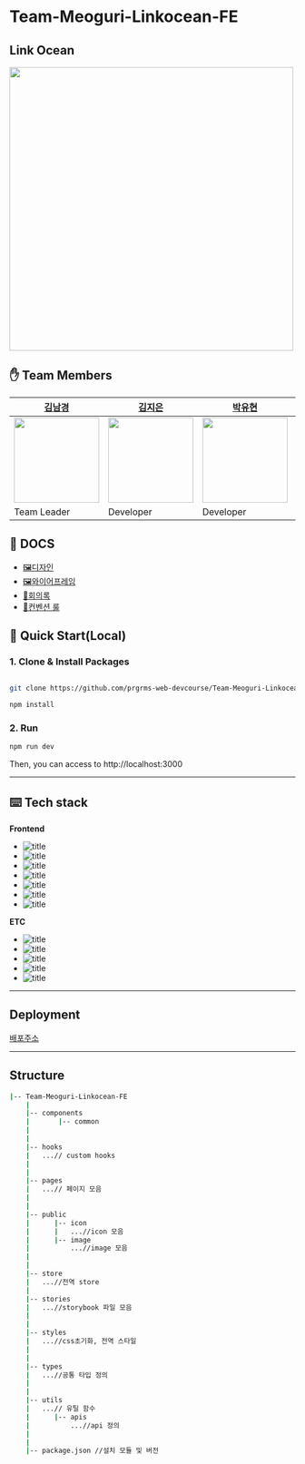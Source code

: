 # Team-Meoguri-Linkocean-FE

## Link Ocean

<image src="https://user-images.githubusercontent.com/49175629/184593027-ab20679d-59b3-4a7a-bf47-89f99ae02137.jpg" width="500px"/>


## ✋ Team Members

| [김남경](https://github.com/NamgyungKim)                                         | [김지은](https://github.com/jieun0411)                                            | [박유현](https://github.com/YuHyun-P)                                            | [유창헌](https://github.com/dbckdgjs369)                                          |
| -------------------------------------------------------------------------------- | -------------------------------------------------------------------------------- | ---------------------------------------------------------------------------------  | -------------------------------------------------------------------------------- |
| <img src="https://avatars.githubusercontent.com/u/87519250?v=4" width="150px" /> | <img src="https://avatars.githubusercontent.com/u/67778677?v=4" width="150px" />   | <img src="https://avatars.githubusercontent.com/u/96400112?v=4" width="150px" /> | <img src="https://avatars.githubusercontent.com/u/49175629?v=4"  width="150px" /> |
| Team Leader                                                                      | Developer                                                                        | Developer                                                                          | Developer                                                                         


## 📖 DOCS

- [🖼디자인](https://www.figma.com/file/TPYf5qe89Mu2VGQx03eCsI/%EB%94%94%EC%9E%90%EC%9D%B8?node-id=541%3A7251)
- [🖼와이어프레임](https://www.figma.com/file/Mlv7oIKDBPmnRaeWGDaNjN/%EC%99%80%EC%9D%B4%EC%96%B4%ED%94%84%EB%A0%88%EC%9E%84?node-id=3%3A5)
- [🤝회의록](https://www.notion.so/prgrms/FE-c1f9c7e444d64ae68f6d796123c08918)
- [📏컨벤션 룰](https://github.com/prgrms-web-devcourse/Team-Meoguri-Linkocean-FE/wiki/%EC%BB%A8%EB%B2%A4%EC%85%98-%EB%A3%B0)


## 🧞 Quick Start(Local)

### 1. Clone & Install Packages

```bash

git clone https://github.com/prgrms-web-devcourse/Team-Meoguri-Linkocean-FE.git

npm install

```

### 2. Run 

```bash
npm run dev
```
Then, you can access to http://localhost:3000

---

## ⌨️ Tech stack

**Frontend**

<!--<image src="https://user-images.githubusercontent.com/49175629/184593189-6cc4d800-e659-4ba8-bebe-23d8da244033.png" width="300px"/> -->
- ![title](https://img.shields.io/badge/-Next-181717?&logo=next.js&logoColor=white)
- ![title](https://img.shields.io/badge/-TypeScript-3178C6?&logo=typescript&logoColor=white)
- ![title](https://img.shields.io/badge/-Storybook-CC6699?&logo=storybook&logoColor=white)
- ![title](https://img.shields.io/badge/-Emotion-DCA0D7?&logo=emotion&logoColor=white)
- ![title](https://img.shields.io/badge/-contextAPI-61DAFB?&logo=react&logoColor=white)
- ![title](https://img.shields.io/badge/-Prettier-1A2B34?&logo=prettier&logoColor=white)
- ![title](https://img.shields.io/badge/-EsLint-4B32C3?&logo=EsLint&logoColor=white)

**ETC**

<!-- <image src="https://user-images.githubusercontent.com/49175629/184593509-03c0956a-5e21-4580-80d4-129706522241.png" width="300px"/> -->
- ![title](https://img.shields.io/badge/-Github-181717?&logo=Github&logoColor=white)
- ![title](https://img.shields.io/badge/-Slack-4A154B?&logo=Slack&logoColor=white)
- ![title](https://img.shields.io/badge/-Notion-181717?&logo=Notion&logoColor=white)
- ![title](https://img.shields.io/badge/-Figma-9D56F7?&logo=Figma&logoColor=white)
- ![title](https://img.shields.io/badge/-Discord-404EED?&logo=Discord&logoColor=white)

---
## Deployment 


[배포주소](https://team-meoguri-linkocean-fe.vercel.app/)


---

## Structure

```bash
|-- Team-Meoguri-Linkocean-FE
    |
    |-- components
    |       |-- common
    |   
    |
    |-- hooks
    |   ...// custom hooks  
    |
    |
    |-- pages
    |   ...// 페이지 모음
    |
    |
    |-- public       
    |      |-- icon
    |      |   ...//icon 모음
    |      |-- image
    |          ...//image 모음
    |      
    |
    |-- store
    |   ...//전역 store
    |      
    |-- stories      
    |   ...//storybook 파일 모음
    |     
    |
    |-- styles
    |   ...//css초기화, 전역 스타일   
    |       
    |       
    |-- types
    |   ...//공통 타입 정의     
    |       
    |
    |-- utils
    |   ...// 유틸 함수
    |      |-- apis
    |          ...//api 정의
    |
    |
    |-- package.json //설치 모듈 및 버전
```

